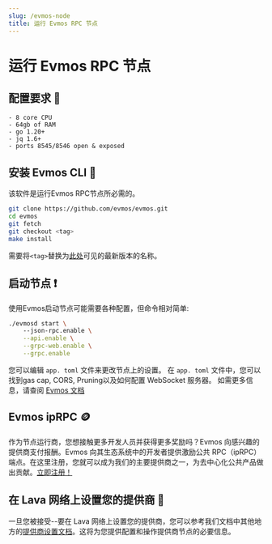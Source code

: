 ```yaml
---
slug: /evmos-node
title: 运行 Evmos RPC 节点
---
```


# 运行 Evmos RPC 节点

## 配置要求 📄 

```
- 8 core CPU 
- 64gb of RAM
- go 1.20+
- jq 1.6+
- ports 8545/8546 open & exposed
```

## 安装 Evmos CLI 🚀

该软件是运行Evmos RPC节点所必需的。


```bash
git clone https://github.com/evmos/evmos.git
cd evmos
git fetch
git checkout <tag>
make install
```

需要将`<tag>`替换为[此处](https://github.com/evmos/evmos/tags)可见的最新版本的名称。


## 启动节点 ❗

使用Evmos启动节点可能需要各种配置，但命令相对简单:

```bash
./evmosd start \ 
    --json-rpc.enable \
    --api.enable \
    --grpc-web.enable \
    --grpc.enable
```
您可以编辑 `app. toml` 文件来更改节点上的设置。 在 `app. toml` 文件中，您可以找到gas cap, CORS, Pruning以及如何配置 WebSocket 服务器。 如需更多信息，请查阅 [Evmos 文档](https://docs.evmos.org/protocol/evmos-cli/configuration#running-the-json-rpc-server)
## Evmos ipRPC 🪙

作为节点运行商，您想接触更多开发人员并获得更多奖励吗？Evmos 向感兴趣的提供商支付报酬。Evmos 向其生态系统中的开发者提供激励公共 RPC（ipRPC）端点。在这里注册，您就可以成为我们的主要提供商之一，为去中心化公共产品做出贡献。[立即注册！](https://lavanet.typeform.com/to/qQ1x6WJs?utm_source=becoming-a-lava-provider-for-evmos&utm_medium=docs&utm_campaign=evmos-post-grant)

## 在 Lava 网络上设置您的提供商 🌋

一旦您被接受--要在 Lava 网络上设置您的提供商，您可以参考我们文档中其他地方的[提供商设置文档](https://docs.lavanet.xyz/provider-setup?utm_source=running-a-evmos-rpc-node&utm_medium=docs&utm_campaign=evmos-post-grant)。这将为您提供配置和操作提供商节点的必要信息。